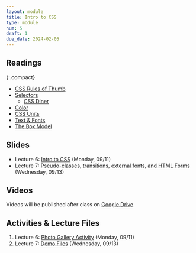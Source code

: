 ```yaml
---
layout: module
title: Intro to CSS
type: module
num: 5
draft: 1
due_date: 2024-02-05
---
```


## Readings

{:.compact}
* [CSS Rules of Thumb](../css-reference/rules-of-thumb/)
* [Selectors](../css-reference/selectors/)
    * [CSS Diner](https://flukeout.github.io/)
* [Color](../css-reference/color/)
* [CSS Units](/spring2024/css-reference/units/)
* [Text &amp; Fonts](../css-reference/fonts/)
* [The Box Model](../css-reference/box-model/) 

## Slides
* Lecture 6: <a href="https://docs.google.com/presentation/d/1K6lxHPCSEn4PQEd985YIGKf9nC6B__YgDB4nc-x-AiM/edit?usp=sharing" target="_blank">Intro to CSS</a> (Monday, 09/11)
* Lecture 7: <a href="https://docs.google.com/presentation/d/1tySTEgJ41wZanIiB6oTFVlek-ahPUgWIcD42dX56kpM/edit?usp=sharing" target="_blank">Pseudo-classes, transitions, external fonts, and HTML Forms</a> (Wednesday, 09/13)

## Videos
Videos will be published after class on <a href="https://drive.google.com/drive/folders/1Ym8GBef1YiuwanRfXkqdD55_EpgE7c4E" target="_blank">Google Drive</a>

## Activities & Lecture Files
1. Lecture 6: <a href="/spring2024/activities/intro-css">Photo Gallery Activity</a> (Monday, 09/11)
1. Lecture 7: <a href="/spring2024/course-files/lectures/lecture07.zip">Demo Files</a> (Wednesday, 09/13)

